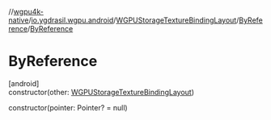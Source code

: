 //[wgpu4k-native](../../../../index.md)/[io.ygdrasil.wgpu.android](../../index.md)/[WGPUStorageTextureBindingLayout](../index.md)/[ByReference](index.md)/[ByReference](-by-reference.md)

# ByReference

[android]\
constructor(other: [WGPUStorageTextureBindingLayout](../index.md))

constructor(pointer: Pointer? = null)